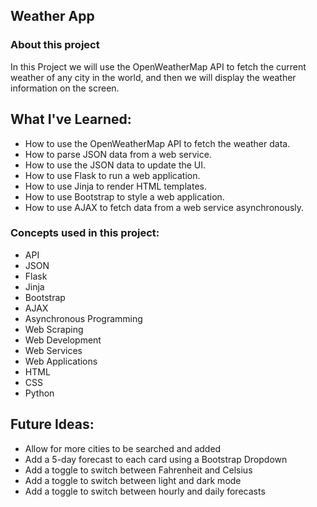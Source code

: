 ## Weather App

### About this project

In this Project we will use the OpenWeatherMap API to fetch the current weather of any city in the world, and then we will display the weather information on the screen.

## What I've Learned:

- How to use the OpenWeatherMap API to fetch the weather data.
- How to parse JSON data from a web service.
- How to use the JSON data to update the UI.
- How to use Flask to run a web application.
- How to use Jinja to render HTML templates.
- How to use Bootstrap to style a web application.
- How to use AJAX to fetch data from a web service asynchronously.

### Concepts used in this project:

- API
- JSON
- Flask
- Jinja
- Bootstrap
- AJAX
- Asynchronous Programming
- Web Scraping
- Web Development
- Web Services
- Web Applications
- HTML
- CSS
- Python

## Future Ideas:

- Allow for more cities to be searched and added
- Add a 5-day forecast to each card using a Bootstrap Dropdown
- Add a toggle to switch between Fahrenheit and Celsius
- Add a toggle to switch between light and dark mode
- Add a toggle to switch between hourly and daily forecasts